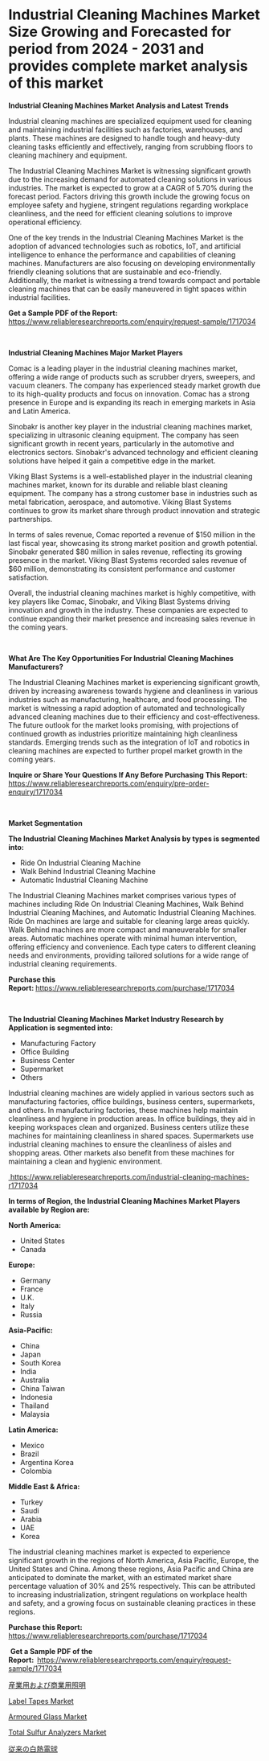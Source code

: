 <p><h1>Industrial Cleaning Machines Market Size Growing and Forecasted for period from 2024 - 2031 and provides complete market analysis of this market</h1></p><p><strong>Industrial Cleaning Machines Market Analysis and Latest Trends</strong></p>
<p><p>Industrial cleaning machines are specialized equipment used for cleaning and maintaining industrial facilities such as factories, warehouses, and plants. These machines are designed to handle tough and heavy-duty cleaning tasks efficiently and effectively, ranging from scrubbing floors to cleaning machinery and equipment.</p><p>The Industrial Cleaning Machines Market is witnessing significant growth due to the increasing demand for automated cleaning solutions in various industries. The market is expected to grow at a CAGR of 5.70% during the forecast period. Factors driving this growth include the growing focus on employee safety and hygiene, stringent regulations regarding workplace cleanliness, and the need for efficient cleaning solutions to improve operational efficiency.</p><p>One of the key trends in the Industrial Cleaning Machines Market is the adoption of advanced technologies such as robotics, IoT, and artificial intelligence to enhance the performance and capabilities of cleaning machines. Manufacturers are also focusing on developing environmentally friendly cleaning solutions that are sustainable and eco-friendly. Additionally, the market is witnessing a trend towards compact and portable cleaning machines that can be easily maneuvered in tight spaces within industrial facilities.</p></p>
<p><strong>Get a Sample PDF of the Report:&nbsp;</strong> <a href="https://www.reliableresearchreports.com/enquiry/request-sample/1717034">https://www.reliableresearchreports.com/enquiry/request-sample/1717034</a></p>
<p>&nbsp;</p>
<p><strong>Industrial Cleaning Machines Major Market Players</strong></p>
<p><p>Comac is a leading player in the industrial cleaning machines market, offering a wide range of products such as scrubber dryers, sweepers, and vacuum cleaners. The company has experienced steady market growth due to its high-quality products and focus on innovation. Comac has a strong presence in Europe and is expanding its reach in emerging markets in Asia and Latin America.</p><p>Sinobakr is another key player in the industrial cleaning machines market, specializing in ultrasonic cleaning equipment. The company has seen significant growth in recent years, particularly in the automotive and electronics sectors. Sinobakr's advanced technology and efficient cleaning solutions have helped it gain a competitive edge in the market.</p><p>Viking Blast Systems is a well-established player in the industrial cleaning machines market, known for its durable and reliable blast cleaning equipment. The company has a strong customer base in industries such as metal fabrication, aerospace, and automotive. Viking Blast Systems continues to grow its market share through product innovation and strategic partnerships.</p><p>In terms of sales revenue, Comac reported a revenue of $150 million in the last fiscal year, showcasing its strong market position and growth potential. Sinobakr generated $80 million in sales revenue, reflecting its growing presence in the market. Viking Blast Systems recorded sales revenue of $60 million, demonstrating its consistent performance and customer satisfaction.</p><p>Overall, the industrial cleaning machines market is highly competitive, with key players like Comac, Sinobakr, and Viking Blast Systems driving innovation and growth in the industry. These companies are expected to continue expanding their market presence and increasing sales revenue in the coming years.</p></p>
<p>&nbsp;</p>
<p><strong>What Are The Key Opportunities For Industrial Cleaning Machines Manufacturers?</strong></p>
<p><p>The Industrial Cleaning Machines market is experiencing significant growth, driven by increasing awareness towards hygiene and cleanliness in various industries such as manufacturing, healthcare, and food processing. The market is witnessing a rapid adoption of automated and technologically advanced cleaning machines due to their efficiency and cost-effectiveness. The future outlook for the market looks promising, with projections of continued growth as industries prioritize maintaining high cleanliness standards. Emerging trends such as the integration of IoT and robotics in cleaning machines are expected to further propel market growth in the coming years.</p></p>
<p><strong>Inquire or Share Your Questions If Any Before Purchasing This Report:</strong> <a href="https://www.reliableresearchreports.com/enquiry/pre-order-enquiry/1717034">https://www.reliableresearchreports.com/enquiry/pre-order-enquiry/1717034</a></p>
<p>&nbsp;</p>
<p><strong>Market Segmentation</strong></p>
<p><strong>The Industrial Cleaning Machines Market Analysis by types is segmented into:</strong></p>
<p><ul><li>Ride On Industrial Cleaning Machine</li><li>Walk Behind Industrial Cleaning Machine</li><li>Automatic Industrial Cleaning Machine</li></ul></p>
<p><p>The Industrial Cleaning Machines market comprises various types of machines including Ride On Industrial Cleaning Machines, Walk Behind Industrial Cleaning Machines, and Automatic Industrial Cleaning Machines. Ride On machines are large and suitable for cleaning large areas quickly. Walk Behind machines are more compact and maneuverable for smaller areas. Automatic machines operate with minimal human intervention, offering efficiency and convenience. Each type caters to different cleaning needs and environments, providing tailored solutions for a wide range of industrial cleaning requirements.</p></p>
<p><strong>Purchase this Report:&nbsp;</strong><a href="https://www.reliableresearchreports.com/purchase/1717034">https://www.reliableresearchreports.com/purchase/1717034</a></p>
<p>&nbsp;</p>
<p><strong>The Industrial Cleaning Machines Market Industry Research by Application is segmented into:</strong></p>
<p><ul><li>Manufacturing Factory</li><li>Office Building</li><li>Business Center</li><li>Supermarket</li><li>Others</li></ul></p>
<p><p>Industrial cleaning machines are widely applied in various sectors such as manufacturing factories, office buildings, business centers, supermarkets, and others. In manufacturing factories, these machines help maintain cleanliness and hygiene in production areas. In office buildings, they aid in keeping workspaces clean and organized. Business centers utilize these machines for maintaining cleanliness in shared spaces. Supermarkets use industrial cleaning machines to ensure the cleanliness of aisles and shopping areas. Other markets also benefit from these machines for maintaining a clean and hygienic environment.</p></p>
<p><a href="https://www.reliableresearchreports.com/industrial-cleaning-machines-r1717034">&nbsp;https://www.reliableresearchreports.com/industrial-cleaning-machines-r1717034</a></p>
<p><strong>In terms of Region, the Industrial Cleaning Machines Market Players available by Region are:</strong></p>
<p>
    <p> <strong> North America: </strong>
        <ul>
            <li>United States</li>
            <li>Canada</li>
        </ul>
        </p> 
    <p> <strong> Europe: </strong>
        <ul>
            <li>Germany</li>
            <li>France</li>
            <li>U.K.</li>
            <li>Italy</li>
            <li>Russia</li>
        </ul>
        </p> 
    <p> <strong> Asia-Pacific: </strong>
        <ul>
            <li>China</li>
            <li>Japan</li>
            <li>South Korea</li>
            <li>India</li>
            <li>Australia</li>
            <li>China Taiwan</li>
            <li>Indonesia</li>
            <li>Thailand</li>
            <li>Malaysia</li>
        </ul>
        </p> 
    <p> <strong> Latin America: </strong>
        <ul>
            <li>Mexico</li>
            <li>Brazil</li>
            <li>Argentina Korea</li>
            <li>Colombia</li>
        </ul>
        </p> 
    <p> <strong> Middle East & Africa: </strong>
        <ul>
            <li>Turkey</li>
            <li>Saudi</li>
            <li>Arabia</li>
            <li>UAE</li>
            <li>Korea</li>
        </ul>
    </p>
    </p>
<p><p>The industrial cleaning machines market is expected to experience significant growth in the regions of North America, Asia Pacific, Europe, the United States and China. Among these regions, Asia Pacific and China are anticipated to dominate the market, with an estimated market share percentage valuation of 30% and 25% respectively. This can be attributed to increasing industrialization, stringent regulations on workplace health and safety, and a growing focus on sustainable cleaning practices in these regions.</p></p>
<p><strong>Purchase this Report: </strong><a href="https://www.reliableresearchreports.com/purchase/1717034">https://www.reliableresearchreports.com/purchase/1717034</a></p>
<p>&nbsp;<strong>Get a Sample PDF of the Report:&nbsp;&nbsp;</strong><a href="https://www.reliableresearchreports.com/enquiry/request-sample/1717034">https://www.reliableresearchreports.com/enquiry/request-sample/1717034</a></p>
<p><strong></strong></p>
<p><p><a href="https://github.com/SantosDicki04/Market-Research-Report-List-1/blob/main/445553021631.md">産業用および商業用照明</a></p><p><a href="https://issuu.com/reportprime-2/docs/label-tapes-market-size-2030.pptx">Label Tapes Market</a></p><p><a href="https://issuu.com/reportprime-2/docs/armoured-glass-market-size-2030.pptx">Armoured Glass Market</a></p><p><a href="https://github.com/jaidynmorantestelletmjzya/Market-Research-Report-List-2/blob/main/total-sulfur-analyzers-market.md">Total Sulfur Analyzers Market</a></p><p><a href="https://medium.com/@vivakuvalis2005/%E4%BC%9D%E7%B5%B1%E7%9A%84%E3%81%AA%E7%99%BD%E7%86%B1%E9%9B%BB%E7%90%83%E3%81%AE%E5%B8%82%E5%A0%B4%E8%A6%8F%E6%A8%A1%E3%81%A8%E5%B8%82%E5%A0%B4%E3%83%88%E3%83%AC%E3%83%B3%E3%83%89-%E5%AE%8C%E5%85%A8%E3%81%AA%E7%94%A3%E6%A5%AD%E6%A6%82%E8%A6%81-2024%E5%B9%B4%E3%81%8B%E3%82%892031%E5%B9%B4-b024bd7a4098">従来の白熱電球</a></p></p>